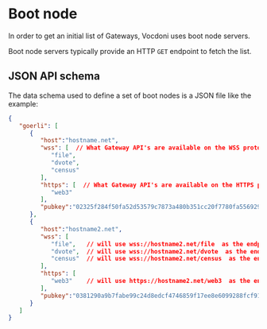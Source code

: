 # Boot node

In order to get an initial list of Gateways, Vocdoni uses boot node servers.

Boot node servers typically provide an HTTP `GET` endpoint to fetch the list.

## JSON API schema

The data schema used to define a set of boot nodes is a JSON file like the example:

```json
{
   "goerli": [
      {
         "host":"hostname.net",
         "wss": [  // What Gateway API's are available on the WSS protocol
            "file",
            "dvote",
            "census"
         ],
         "https": [  // What Gateway API's are available on the HTTPS protocol
            "web3"
         ],
         "pubkey":"02325f284f50fa52d53579c7873a480b351cc20f7780fa556929f5017283ad2449"  // ECDSA Public key
      },
      {
         "host":"hostname2.net",
         "wss": [
            "file",   // will use wss://hostname2.net/file  as the endpoint
            "dvote",  // will use wss://hostname2.net/dvote  as the endpoint
            "census"  // will use wss://hostname2.net/census  as the endpoint
         ],
         "https": [
            "web3"    // will use https://hostname2.net/web3  as the endpoint
         ],
         "pubkey":"0381290a9b7fabe99c24d8edcf4746859f17ee8e6099288fcf9170c356545fcac0"
      }
   ]
}
```
